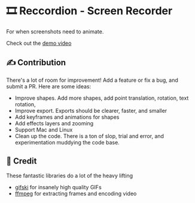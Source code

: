 #  🎞️ Reccordion - Screen Recorder

For when screenshots need to animate. 

Check out the [demo video](https://oofficestorage.z19.web.core.windows.net/reccordion-demo.webm)

## ✍️ Contribution

There's a lot of room for improvement! Add a feature or fix a bug, and submit a PR. Here are some ideas:
- Improve shapes. Add more shapes, add point translation, rotation, text rotation, 
- Improve export. Exports should be clearer, faster, and smaller
- Add keyframes and animations for shapes
- Add effects layers and zooming
- Support Mac and Linux
- Clean up the code. There is a ton of slop, trial and error, and experimentation muddying the code base.

## 🙏 Credit

These fantastic libraries do a lot of the heavy lifting

- [gifski](https://github.com/ImageOptim/gifski) for insanely high quality GIFs
- [ffmpeg](https://ffmpeg.org/) for extracting frames and encoding video
